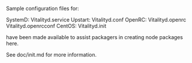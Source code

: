 Sample configuration files for:

SystemD: Vitalityd.service
Upstart: Vitalityd.conf
OpenRC:  Vitalityd.openrc
         Vitalityd.openrcconf
CentOS:  Vitalityd.init

have been made available to assist packagers in creating node packages here.

See doc/init.md for more information.
